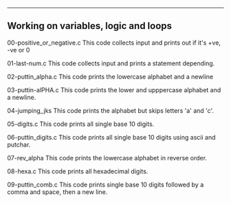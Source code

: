 -------------------------------------
Working on variables, logic and loops
-------------------------------------

00-positive_or_negative.c
This code collects input and prints out if it's +ve, -ve or 0

01-last-num.c
This code collects input and prints a statement depending.

02-puttin_alpha.c
This code prints the lowercase alphabet and a newline

03-puttin-alPHA.c
This code prints the lower and upppercase alphabet and a newline.

04-jumping_jks
This code prints the alphabet but skips letters 'a' and 'c'.

05-digits.c
This code prints all single base 10 digits.

06-puttin_digits.c
This code prints all single base 10 digits using ascii and putchar.

07-rev_alpha
This code prints the lowercase alphabet in reverse order.

08-hexa.c
This code prints all hexadecimal digits.

09-puttin_comb.c
This code prints single base 10 digits followed by a comma and space, then a new line.